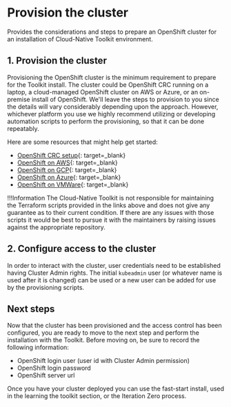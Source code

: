 # Provision the cluster

Provides the considerations and steps to prepare an OpenShift cluster for an installation of Cloud-Native Toolkit environment.

## 1. Provision the cluster

Provisioning the OpenShift cluster is the minimum requirement to prepare for the Toolkit install. The cluster could be OpenShift CRC running on a laptop, a cloud-managed OpenShift cluster on AWS or Azure, or an on-premise install of OpenShift. We'll leave the steps to provision to you since the details will vary considerably depending upon the approach. However, whichever platform you use we highly recommend utilizing or developing automation scripts to perform the provisioning, so that it can be done repeatably.

Here are some resources that might help get started:

- [OpenShift CRC setup](install-crc.md){: target=_blank}
- [OpenShift on AWS](https://github.com/ibm-cloud-architecture/terraform-openshift4-aws){: target=_blank}
- [OpenShift on GCP](https://github.com/ibm-cloud-architecture/terraform-openshift4-gcp){: target=_blank}
- [OpenShift on Azure](https://github.com/ibm-cloud-architecture/terraform-openshift4-azure){: target=_blank}
- [OpenShift on VMWare](https://github.com/ibm-cloud-architecture/terraform-openshift4-vmware){: target=_blank}

!!!Information
    The Cloud-Native Toolkit is not responsible for maintaining the Terraform scripts provided in the links above and does not give any guarantee as to their current condition. If there are any issues with those scripts it would be best to pursue it with the maintainers by raising issues against the appropriate repository.

## 2. Configure access to the cluster

In order to interact with the cluster, user credentials need to be established having Cluster Admin rights. The initial `kubeadmin` user (or whatever name is used after it is changed) can be used or a new user can be added for use by the provisioning scripts.

## Next steps

Now that the cluster has been provisioned and the access control has been configured, you are ready to move to the next step and perform the installation with the Toolkit. Before moving on, be sure to record the following information:

- OpenShift login user (user id with Cluster Admin permission)
- OpenShift login password
- OpenShift server url

Once you have your cluster deployed you can use the fast-start install, used in the learning the toolkit section, or the Iteration Zero process.
